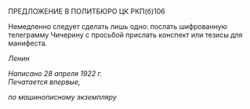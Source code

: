ПРЕДЛОЖЕНИЕ В ПОЛИТБЮРО ЦК РКП(б)106

Немедленно следует сделать лишь одно: послать шифрованную телеграмму Чичери­ну с просьбой прислать конспект или тезисы для манифеста.

_Ленин_

_Написано 28 апреля 1922 г.                                                                   Печатается впервые,_

_по машинописному экземпляру_